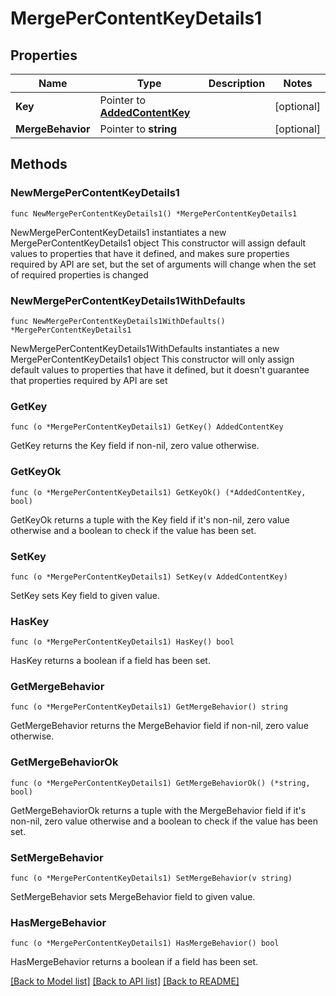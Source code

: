 # MergePerContentKeyDetails1

## Properties

Name | Type | Description | Notes
------------ | ------------- | ------------- | -------------
**Key** | Pointer to [**AddedContentKey**](AddedContentKey.md) |  | [optional] 
**MergeBehavior** | Pointer to **string** |  | [optional] 

## Methods

### NewMergePerContentKeyDetails1

`func NewMergePerContentKeyDetails1() *MergePerContentKeyDetails1`

NewMergePerContentKeyDetails1 instantiates a new MergePerContentKeyDetails1 object
This constructor will assign default values to properties that have it defined,
and makes sure properties required by API are set, but the set of arguments
will change when the set of required properties is changed

### NewMergePerContentKeyDetails1WithDefaults

`func NewMergePerContentKeyDetails1WithDefaults() *MergePerContentKeyDetails1`

NewMergePerContentKeyDetails1WithDefaults instantiates a new MergePerContentKeyDetails1 object
This constructor will only assign default values to properties that have it defined,
but it doesn't guarantee that properties required by API are set

### GetKey

`func (o *MergePerContentKeyDetails1) GetKey() AddedContentKey`

GetKey returns the Key field if non-nil, zero value otherwise.

### GetKeyOk

`func (o *MergePerContentKeyDetails1) GetKeyOk() (*AddedContentKey, bool)`

GetKeyOk returns a tuple with the Key field if it's non-nil, zero value otherwise
and a boolean to check if the value has been set.

### SetKey

`func (o *MergePerContentKeyDetails1) SetKey(v AddedContentKey)`

SetKey sets Key field to given value.

### HasKey

`func (o *MergePerContentKeyDetails1) HasKey() bool`

HasKey returns a boolean if a field has been set.

### GetMergeBehavior

`func (o *MergePerContentKeyDetails1) GetMergeBehavior() string`

GetMergeBehavior returns the MergeBehavior field if non-nil, zero value otherwise.

### GetMergeBehaviorOk

`func (o *MergePerContentKeyDetails1) GetMergeBehaviorOk() (*string, bool)`

GetMergeBehaviorOk returns a tuple with the MergeBehavior field if it's non-nil, zero value otherwise
and a boolean to check if the value has been set.

### SetMergeBehavior

`func (o *MergePerContentKeyDetails1) SetMergeBehavior(v string)`

SetMergeBehavior sets MergeBehavior field to given value.

### HasMergeBehavior

`func (o *MergePerContentKeyDetails1) HasMergeBehavior() bool`

HasMergeBehavior returns a boolean if a field has been set.


[[Back to Model list]](../README.md#documentation-for-models) [[Back to API list]](../README.md#documentation-for-api-endpoints) [[Back to README]](../README.md)


